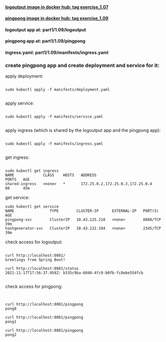 #### [logoutput image in docker hub: tag exercise_1.07](https://hub.docker.com/r/lnsth/todo-app)

#### [pingpong image in docker hub: tag exercise_1.09](https://hub.docker.com/r/lnsth/pingpong)

#### logoutput app at: part1/1.09/logoutput

#### pingpong app at: part1/1.09/pingpong


#### ingress.yaml: part1/1.09/manifests/ingress.yaml



### create pingpong app and create deployment and service for it:


apply deployment:

```

sudo kubectl apply -f manifests/deployment.yaml 


```


apply service:

```

sudo kubectl apply -f manifests/service.yaml


```


apply ingress (which is shared by the logoutput app and the pingpong app):

```

sudo kubectl apply -f manifests/ingress.yaml


```


get ingress:

```

sudo kubectl get ingress
NAME             CLASS    HOSTS   ADDRESS                            PORTS   AGE
shared-ingress   <none>   *       172.25.0.2,172.25.0.3,172.25.0.4   80      45m

```


get service:

```
sudo kubectl get service
NAME                TYPE        CLUSTER-IP      EXTERNAL-IP   PORT(S)    AGE
pingpong-svc        ClusterIP   10.43.125.218   <none>        8888/TCP   39m
hashgenerator-svc   ClusterIP   10.43.132.194   <none>        2345/TCP   39m

```


check access for logoutput:
```

curl http://localhost:8081/
Greetings from Spring Boot!

curl http://localhost:8081/status
2021-11-17T17:56:37.958Z: b335c9ba-6040-4fc9-b0fb-fc8ebe554fcb


```

check access for pingpong:
```


curl http://localhost:8081/pingpong
pong0

curl http://localhost:8081/pingpong
pong1

curl http://localhost:8081/pingpong
pong2

```




